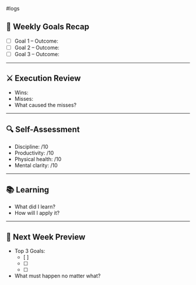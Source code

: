 #logs
## 🎯 Weekly Goals Recap

- [ ] Goal 1 – Outcome:
- [ ] Goal 2 – Outcome:
- [ ] Goal 3 – Outcome:

---
## ⚔️ Execution Review

- Wins:
- Misses:
- What caused the misses?

---
## 🔍 Self-Assessment

- Discipline: /10
- Productivity: /10
- Physical health: /10
- Mental clarity: /10

---
## 📚 Learning

- What did I learn?
- How will I apply it?

---
## 🔮 Next Week Preview

- Top 3 Goals:
  - [ ] 
  - [ ] 
  - [ ] 
- What must happen no matter what?